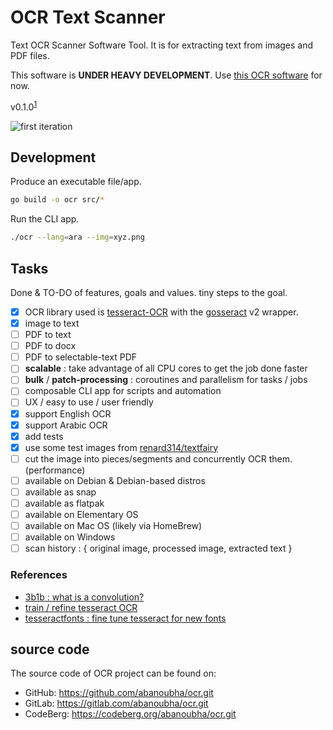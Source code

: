 # OCR Text Scanner

Text OCR Scanner Software Tool. It is for extracting text from images and PDF files.

This software is __UNDER HEAVY DEVELOPMENT__. Use [this OCR software](https://abanoubhanna.com/ocr) for now.

v0.1.0<sup>[1](semanticVersioning.md)</sup>

![first iteration](./screenshots/1st-iteration.png)

## Development

Produce an executable file/app.

```sh
go build -o ocr src/*
```

Run the CLI app.

```sh
./ocr --lang=ara --img=xyz.png
```

## Tasks

Done & TO-DO of features, goals and values. tiny steps to the goal.

- [x] OCR library used is [tesseract-OCR](https://github.com/tesseract-ocr/tesseract) with the [gosseract](https://github.com/otiai10/gosseract) v2 wrapper.
- [x] image to text
- [ ] PDF to text
- [ ] PDF to docx
- [ ] PDF to selectable-text PDF
- [ ] __scalable__ : take advantage of all CPU cores to get the job done faster
- [ ] __bulk__ / __patch-processing__ : coroutines and parallelism for tasks / jobs
- [ ] composable CLI app for scripts and automation
- [ ] UX / easy to use / user friendly
- [x] support English OCR
- [x] support Arabic OCR
- [x] add tests
- [x] use some test images from [renard314/textfairy](https://github.com/renard314/textfairy)
- [ ] cut the image into pieces/segments and concurrently OCR them. (performance)
- [ ] available on Debian & Debian-based distros
- [ ] available as snap
- [ ] available as flatpak
- [ ] available on Elementary OS
- [ ] available on Mac OS (likely via HomeBrew)
- [ ] available on Windows
- [ ] scan history : { original image, processed image, extracted text }

### References

- [3b1b : what is a convolution?](https://youtu.be/KuXjwB4LzSA)
- [train / refine tesseract OCR](https://github.com/abanoubha/train-tesseract-ocr)
- [tesseractfonts : fine tune tesseract for new fonts](https://github.com/dhivehi/tesseractfonts)

## source code

The source code of OCR project can be found on:

- GitHub: <https://github.com/abanoubha/ocr.git>
- GitLab: <https://gitlab.com/abanoubha/ocr.git>
- CodeBerg: <https://codeberg.org/abanoubha/ocr.git>
